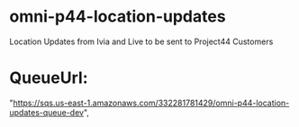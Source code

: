 # omni-p44-location-updates

Location Updates from Ivia and Live to be sent to Project44 Customers

# QueueUrl:

"https://sqs.us-east-1.amazonaws.com/332281781429/omni-p44-location-updates-queue-dev",
